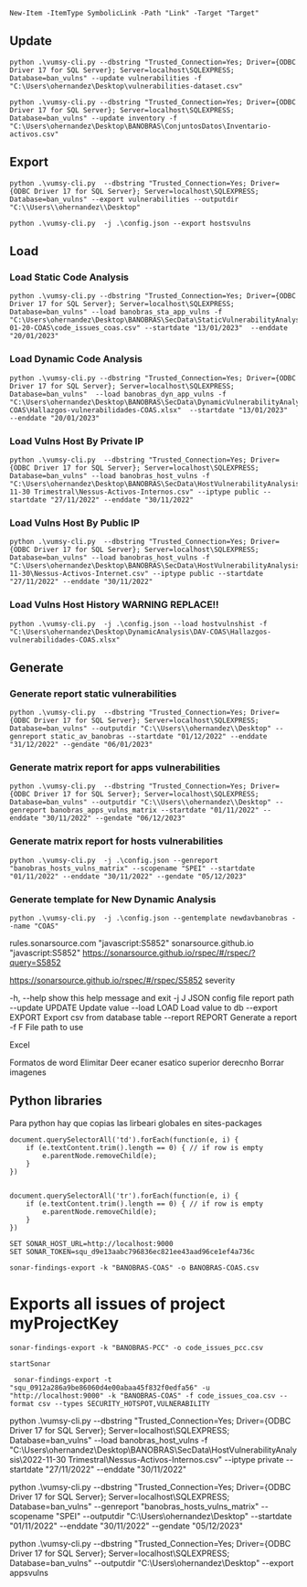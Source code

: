 
```
New-Item -ItemType SymbolicLink -Path "Link" -Target "Target"
```

## Update

```
python .\vumsy-cli.py --dbstring "Trusted_Connection=Yes; Driver={ODBC Driver 17 for SQL Server}; Server=localhost\SQLEXPRESS; Database=ban_vulns" --update vulnerabilities -f "C:\Users\ohernandez\Desktop\vulnerabilities-dataset.csv"
```

```
python .\vumsy-cli.py --dbstring "Trusted_Connection=Yes; Driver={ODBC Driver 17 for SQL Server}; Server=localhost\SQLEXPRESS; Database=ban_vulns" --update inventory -f "C:\Users\ohernandez\Desktop\BANOBRAS\ConjuntosDatos\Inventario-activos.csv"
```

## Export

```
python .\vumsy-cli.py  --dbstring "Trusted_Connection=Yes; Driver={ODBC Driver 17 for SQL Server}; Server=localhost\SQLEXPRESS; Database=ban_vulns" --export vulnerabilities --outputdir "C:\\Users\\ohernandez\\Desktop"
```

```
python .\vumsy-cli.py  -j .\config.json --export hostsvulns
```

## Load

### Load Static Code Analysis
```
python .\vumsy-cli.py --dbstring "Trusted_Connection=Yes; Driver={ODBC Driver 17 for SQL Server}; Server=localhost\SQLEXPRESS; Database=ban_vulns" --load banobras_sta_app_vulns -f "C:\Users\ohernandez\Desktop\BANOBRAS\SecData\StaticVulnerabilityAnalysis\SonarQube\2023-01-20-COAS\code_issues_coas.csv" --startdate "13/01/2023"  --enddate "20/01/2023"
```


### Load Dynamic Code Analysis
```
python .\vumsy-cli.py --dbstring "Trusted_Connection=Yes; Driver={ODBC Driver 17 for SQL Server}; Server=localhost\SQLEXPRESS; Database=ban_vulns"  --load banobras_dyn_app_vulns -f "C:\Users\ohernandez\Desktop\BANOBRAS\SecData\DynamicVulnerabilityAnalysis\DAV-COAS\Hallazgos-vulnerabilidades-COAS.xlsx"  --startdate "13/01/2023"  --enddate "20/01/2023"

```

### Load Vulns Host  By Private IP

```
python .\vumsy-cli.py  --dbstring "Trusted_Connection=Yes; Driver={ODBC Driver 17 for SQL Server}; Server=localhost\SQLEXPRESS; Database=ban_vulns" --load banobras_host_vulns -f "C:\Users\ohernandez\Desktop\BANOBRAS\SecData\HostVulnerabilityAnalysis\2022-11-30 Trimestral\Nessus-Activos-Internos.csv" --iptype public --startdate "27/11/2022" --enddate "30/11/2022"
```

### Load Vulns Host  By Public IP

```
python .\vumsy-cli.py  --dbstring "Trusted_Connection=Yes; Driver={ODBC Driver 17 for SQL Server}; Server=localhost\SQLEXPRESS; Database=ban_vulns" --load banobras_host_vulns -f "C:\Users\ohernandez\Desktop\BANOBRAS\SecData\HostVulnerabilityAnalysis\2022-11-30\Nessus-Activos-Internet.csv" --iptype public --startdate "27/11/2022" --enddate "30/11/2022"
```

### Load Vulns Host History WARNING REPLACE!!
```
python .\vumsy-cli.py  -j .\config.json --load hostvulnshist -f "C:\Users\ohernandez\Desktop\DynamicAnalysis\DAV-COAS\Hallazgos-vulnerabilidades-COAS.xlsx" 

```
## Generate

### Generate report static vulnerabilities
```
python .\vumsy-cli.py  --dbstring "Trusted_Connection=Yes; Driver={ODBC Driver 17 for SQL Server}; Server=localhost\SQLEXPRESS; Database=ban_vulns" --outputdir "C:\\Users\\ohernandez\\Desktop" --genreport static_av_banobras --startdate "01/12/2022" --enddate "31/12/2022" --gendate "06/01/2023"
```


### Generate matrix report for apps vulnerabilities

```
python .\vumsy-cli.py  --dbstring "Trusted_Connection=Yes; Driver={ODBC Driver 17 for SQL Server}; Server=localhost\SQLEXPRESS; Database=ban_vulns" --outputdir "C:\\Users\\ohernandez\\Desktop" --genreport banobras_apps_vulns_matrix --startdate "01/11/2022" --enddate "30/11/2022" --gendate "06/12/2023"
```

### Generate matrix report for hosts vulnerabilities

```
python .\vumsy-cli.py  -j .\config.json --genreport "banobras_hosts_vulns_matrix" --scopename "SPEI" --startdate "01/11/2022" --enddate "30/11/2022" --gendate "05/12/2023"
```

### Generate template for New Dynamic Analysis

```
python .\vumsy-cli.py  -j .\config.json --gentemplate newdavbanobras --name "COAS"
```


rules.sonarsource.com "javascript:S5852"
sonarsource.github.io "javascript:S5852"
https://sonarsource.github.io/rspec/#/rspec/?query=S5852

https://sonarsource.github.io/rspec/#/rspec/S5852
severity




 -h, --help       show this help message and exit
  -j J             JSON config file report path
  --update UPDATE  Update value
  --load LOAD      Load value to db
  --export EXPORT  Export csv from database table
  --report REPORT  Generate a report
  -f F             File path to use

Excel


Formatos de word
Elimitar Deer ecaner esatico superior derecnho
Borrar imagenes

## Python libraries

Para python hay que copias las lirbeari globales en sites-packages


```
document.querySelectorAll('td').forEach(function(e, i) {
    if (e.textContent.trim().length == 0) { // if row is empty
        e.parentNode.removeChild(e);
    }
})


document.querySelectorAll('tr').forEach(function(e, i) {
    if (e.textContent.trim().length == 0) { // if row is empty
        e.parentNode.removeChild(e);
    }
})
```


```
SET SONAR_HOST_URL=http://localhost:9000
SET SONAR_TOKEN=squ_d9e13aabc796836ec821ee43aad96ce1ef4a736c

sonar-findings-export -k "BANOBRAS-COAS" -o BANOBRAS-COAS.csv
```
# Exports all issues of project myProjectKey
```
sonar-findings-export -k "BANOBRAS-PCC" -o code_issues_pcc.csv
```

```
startSonar
```

```
 sonar-findings-export -t "squ_0912a286a9be86060d4e00abaa45f832f0edfa56" -u "http://localhost:9000" -k "BANOBRAS-COAS" -f code_issues_coa.csv --format csv --types SECURITY_HOTSPOT,VULNERABILITY
 ```
 




python .\vumsy-cli.py  --dbstring "Trusted_Connection=Yes; Driver={ODBC Driver 17 for SQL Server}; Server=localhost\SQLEXPRESS; Database=ban_vulns" --load banobras_host_vulns -f "C:\Users\ohernandez\Desktop\BANOBRAS\SecData\HostVulnerabilityAnalysis\2022-11-30 Trimestral\Nessus-Activos-Internos.csv" --iptype private --startdate "27/11/2022" --enddate "30/11/2022"





 
python .\vumsy-cli.py --dbstring "Trusted_Connection=Yes; Driver={ODBC Driver 17 for SQL Server}; Server=localhost\SQLEXPRESS; Database=ban_vulns"  --genreport "banobras_hosts_vulns_matrix" --scopename "SPEI"  --outputdir "C:\\Users\\ohernandez\\Desktop"  --startdate "01/11/2022" --enddate "30/11/2022" --gendate "05/12/2023"



python .\vumsy-cli.py --dbstring "Trusted_Connection=Yes; Driver={ODBC Driver 17 for SQL Server}; Server=localhost\SQLEXPRESS; Database=ban_vulns" --outputdir "C:\\Users\\ohernandez\\Desktop"  --export appsvulns
